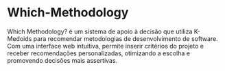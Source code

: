 # Which-Methodology
Which Methodology? é um sistema de apoio à decisão que utiliza K-Medoids para recomendar metodologias de desenvolvimento de software. Com uma interface web intuitiva, permite inserir critérios do projeto e receber recomendações personalizadas, otimizando a escolha e promovendo decisões mais assertivas.
